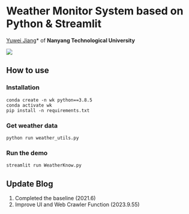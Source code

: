 # Weather Monitor System based on Python & Streamlit
[Yuwei Jiang](https://github.com/jyw2000-jyw)* of **Nanyang Technological University**

<a href='https://dashboard.heroku.com/apps'><img src='https://img.shields.io/badge/Web-Heroku-blue'></a> 

## How to use
### Installation

```
conda create -n wk python==3.8.5
conda activate wk
pip install -n requirements.txt
```

### Get weather data
```
python run weather_utils.py
```

### Run the demo

```
streamlit run WeatherKnow.py
```

## Update Blog
1. Completed the baseline (2021.6)
2. Improve UI and Web Crawler Function (2023.9.55)
